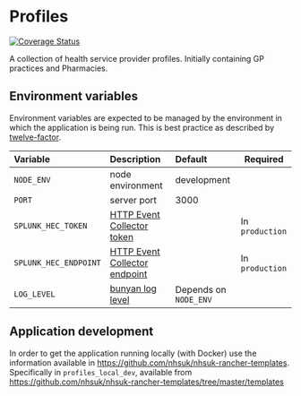 # Profiles

[![Coverage Status](https://coveralls.io/repos/github/nhsuk/profiles/badge.svg?branch=master)](https://coveralls.io/github/nhsuk/profiles?branch=master)

A collection of health service provider profiles. Initially containing GP practices and Pharmacies.


## Environment variables

Environment variables are expected to be managed by the environment in which
the application is being run. This is best practice as described by
[twelve-factor](https://12factor.net/config).

| Variable                         | Description                                                                            | Default                  | Required        |
|:---------------------------------|:---------------------------------------------------------------------------------------|:-------------------------|-----------------|
| `NODE_ENV`                       | node environment                                                                       | development              |                 |
| `PORT`                           | server port                                                                            | 3000                     |                 |
| `SPLUNK_HEC_TOKEN`               | [HTTP Event Collector token](http://dev.splunk.com/view/event-collector/SP-CAAAE7C)    |                          | In `production` |
| `SPLUNK_HEC_ENDPOINT`            | [HTTP Event Collector endpoint](http://dev.splunk.com/view/event-collector/SP-CAAAE7H) |                          | In `production` |
| `LOG_LEVEL`                      | [bunyan log level](https://github.com/trentm/node-bunyan#levels)                       | Depends on `NODE_ENV`    |                 |


## Application development

In order to get the application running locally (with Docker) use the information available in https://github.com/nhsuk/nhsuk-rancher-templates. Specifically in `profiles_local_dev`, available from https://github.com/nhsuk/nhsuk-rancher-templates/tree/master/templates

